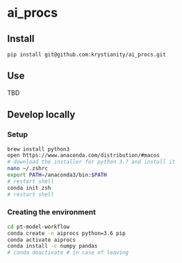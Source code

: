 # ai_procs

## Install

`pip install git@github.com:krystianity/ai_procs.git`

## Use

TBD

## Develop locally

### Setup

```bash
brew install python3
open https://www.anaconda.com/distribution/#macos
# download the installer for python 3.7 and install it
nano ~/.zshrc
export PATH=/anaconda3/bin:$PATH
# restart shell
conda init zsh
# restart shell
```

### Creating the environment

```bash
cd pt-model-workflow
conda create -n aiprocs python=3.6 pip
conda activate aiprocs
conda install -c numpy pandas
# conda deactivate # in case of leaving
```